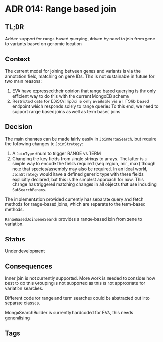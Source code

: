 # ADR 014: Range based join 

## TL;DR
Added support for range based querying, driven by need to join from gene to variants based on genomic location

## Context
The current model for joining between genes and variants is via the annotation field, matching on gene IDs. 
This is not sustainable in future for two main reasons:
1. EVA have expressed their opinion that range based querying is the only efficient way to do this with the current MongoDB schema
2. Restricted data for EBiSC/HipSci is only available via a HTSlib based endpoint which responds solely to range queries
To this end, we need to support range based joins as well as term based joins

## Decision
The main changes can be made fairly easily in `JoinMergeSearch`, but require the following changes to `JoinStrategy`:
1. A `JoinType` enum to trigger RANGE vs TERM
2. Changing the key fields from single strings to arrays.
The latter is a simple way to encode the fields required (seq region, min, max) though note that species/assembly may also be required. 
In an ideal world, `JoinStrategy` would have a defined generic type with these fields explicitly declared, but this is the simplest approach for now.
This change has triggered matching changes in all objects that use including `SubSearchParams`.

The implementation provided currently has separate query and fetch methods for range-based joins, which are separate to the term-based methods.

`RangeBasedJoinGeneSearch` provides a range-based join from gene to variation.

## Status
Under development

## Consequences
Inner join is not currently supported. More work is needed to consider how best to do this
Grouping is not supported as this is not appropriate for variation searches.

Different code for range and term searches could be abstracted out into separate classes.

MongoSearchBuilder is currently hardcoded for EVA, this needs generalising

## Tags
